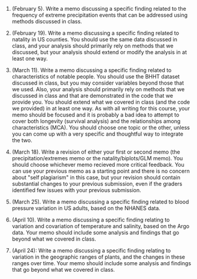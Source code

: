 1. (February 5). Write a memo discussing a specific finding related to the frequency of extreme precipitation events that can be
addressed using methods discussed in class.

2. (February 19). Write a memo discussing a specific finding related to natality in US counties.  You should use the same data
discussed in class, and your analysis should primarily rely on methods that we discussed, but your analysis should extend or
modify the analysis in at least one way.

3. (March 11). Write a memo discussing a specific finding related to characteristics of notable people.  You should use the BHHT dataset
discussed in class, but you may consider variables beyond those that we used.  Also, your analysis should primarily rely on methods
that we discussed in class and that are demonstrated in the code that we provide you.
You should extend what we covered in class (and the code we provided) in at least one way.  As with all writing for this course, your memo should
be focused and it is probably a bad idea to attempt to cover both longevity
(survival analysis) and the relationships among characteristics (MCA).  You should choose one topic or the other, unless you can come up with
a very specific and thoughtful way to integrate the two.

4. (March 18). Write a revision of either your first or second memo (the precipitation/extremes memo or the natality/biplots/GLM memo).  You
should choose whichever memo recieved more critical feedback.  You can use your previous memo as a starting point and there is no concern
about "self plagiarism" in this case, but your revision should contain substantial changes to your previous submission, even if the graders
identified few issues with your previous submission.

5. (March 25). Write a memo discussing a specific finding related to blood pressure variation in US adults, based on the NHANES data.

6. (April 10). Write a memo discussing a specific finding relating to variation and covariation of temperature and salinity, based on the Argo data.
Your memo should include some analysis and findings that go beyond what we covered in class.

7. (April 24): Write a memo discussing a specific finding relating to variation in the geographic ranges of plants, and the changes in these ranges over time.
Your memo should include some analysis and findings that go beyond what we covered in class.
